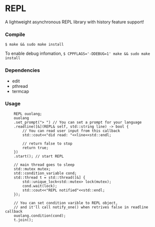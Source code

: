 # REPL
A lightweight asynchronous REPL library with history feature support! 

### Compile
```$ make && sudo make install```

To enable debug infomation, 
```$ CPPFLAGS='-DDEBUG=1' make && sudo make install```

### Dependencies
- edit
- pthread
- termcap

### Usage

		REPL ouolang;
		ouolang
		.set_prompt("> ") // You can set a prompt for your language
		.readline([&](REPL& self, std::string line) -> bool {
		    // You can read user input from this callback
		    std::cout<<"did read: "<<line<<std::endl;
		    
		    // return false to stop
		    return true;
		})
		.start(); // start REPL
		
		// main thread goes to sleep
		std::mutex mutex;
		std::condition_variable cond;
		std::thread t = std::thread([&] {
		    std::unique_lock<std::mutex> lock(mutex);
		    cond.wait(lock);
		    std::cout<<"REPL notified"<<std::endl;
		});
		
		// You can set condition varible to REPL object, 
		// and it'll call notify_one() when retrives false in readline callback
		ouolang.condition(cond);
		t.join();
